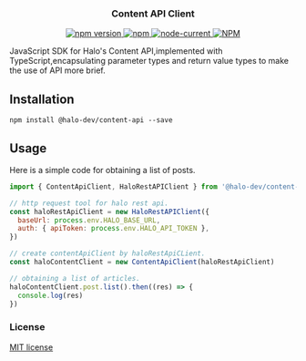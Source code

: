 <h3 align="center">Content API Client</h3>

<p align="center">
  <a href="https://www.npmjs.com/package/@halo-dev/content-api">
    <img src="https://img.shields.io/npm/v/@halo-dev/content-api.svg" alt="npm version"/>
  </a>
  <a href="https://www.npmjs.com/package/@halo-dev/content-api">
      <img alt="npm" src="https://img.shields.io/npm/dm/@halo-dev/content-api" alt="Downloads"/>
  </a>
  <a href="https://github.com/halo-dev/js-sdk/blob/master/packages/content-api/package.json">
      <img alt="node-current" src="https://img.shields.io/node/v/@halo-dev/content-api?color=blue">
  </a>
  <a href="https://github.com/halo-dev/js-sdk/blob/master/LICENSE">
    <img alt="NPM" src="https://img.shields.io/npm/l/@halo-dev/content-api" alt="LICENSE">
  </a>
</p>

<p>JavaScript SDK for Halo's Content API,implemented with TypeScript,encapsulating parameter types and return value types to make the use of API more brief.</p>

## Installation

```shell
npm install @halo-dev/content-api --save
```

## Usage

Here is a simple code for obtaining a list of posts.

```javascript
import { ContentApiClient, HaloRestAPIClient } from '@halo-dev/content-api'

// http request tool for halo rest api.
const haloRestApiClient = new HaloRestAPIClient({
  baseUrl: process.env.HALO_BASE_URL,
  auth: { apiToken: process.env.HALO_API_TOKEN },
})

// create contentApiClient by haloRestApiCLient.
const haloContentClient = new ContentApiClient(haloRestApiClient)

// obtaining a list of articles.
haloContentClient.post.list().then((res) => {
  console.log(res)
})
```

### License

[MIT license](../../LICENSE)
